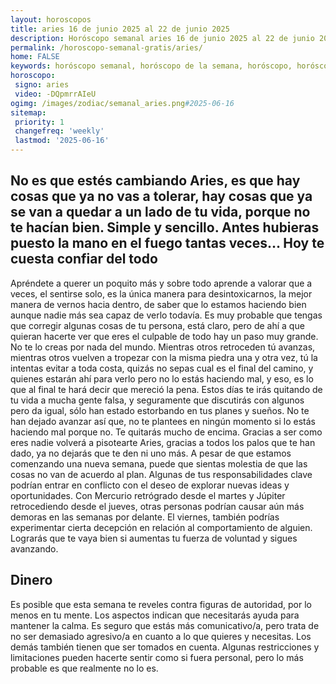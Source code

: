 ```yaml
---
layout: horoscopos
title: aries 16 de junio 2025 al 22 de junio 2025 
description: Horóscopo semanal aries 16 de junio 2025 al 22 de junio 2025. No es que estés cambiando Aries, es que hay cosas que ya no vas a tolerar, hay cosas que ya se van a quedar a un lado de tu vida, porque no te hacían bien. Simple y sencillo. Antes hubieras puesto la mano en el fuego tantas veces… Hoy te cuesta confiar del todo
permalink: /horoscopo-semanal-gratis/aries/
home: FALSE
keywords: horóscopo semanal, horóscopo de la semana, horóscopo, horóscopo gratis,horóscopos, horóscopo esperanza gracia, horoscopos aries la semana, horóscopos gratis, Tarot, Astrologia, Zodíaco, aries, horoscopo gratis, semanal
horoscopo:
 signo: aries
 video: -DQpmrrAIeU
ogimg: /images/zodiac/semanal_aries.png#2025-06-16
sitemap:
 priority: 1
 changefreq: 'weekly'
 lastmod: '2025-06-16'
---
```




## No es que estés cambiando Aries, es que hay cosas que ya no vas a tolerar, hay cosas que ya se van a quedar a un lado de tu vida, porque no te hacían bien. Simple y sencillo. Antes hubieras puesto la mano en el fuego tantas veces… Hoy te cuesta confiar del todo

Apréndete a querer un poquito más y sobre todo aprende a valorar que a veces, el sentirse solo, es la única manera para desintoxicarnos, la mejor manera de vernos hacia dentro, de saber que lo estamos haciendo bien aunque nadie más sea capaz de verlo todavía. Es muy probable que tengas que corregir algunas cosas de tu persona, está claro, pero de ahí a que quieran hacerte ver que eres el culpable de todo hay un paso muy grande. No te lo creas por nada del mundo. Mientras otros retroceden tú avanzas, mientras otros vuelven a tropezar con la misma piedra una y otra vez, tú la intentas evitar a toda costa, quizás no sepas cual es el final del camino, y quienes estarán ahí para verlo pero no lo estás haciendo mal, y eso, es lo que al final te hará decir que mereció la pena. Estos días te irás quitando de tu vida a mucha gente falsa, y seguramente que discutirás con algunos pero da igual, sólo han estado estorbando en tus planes y sueños. No te han dejado avanzar así que, no te plantees en ningún momento si lo estás haciendo mal porque no. Te quitarás mucho de encima. Gracias a ser como eres nadie volverá a pisotearte Aries, gracias a todos los palos que te han dado, ya no dejarás que te den ni uno más.
A pesar de que estamos comenzando una nueva semana, puede que sientas molestia de que las cosas no van de acuerdo al plan. Algunas de tus responsabilidades clave podrían entrar en conflicto con el deseo de explorar nuevas ideas y oportunidades. Con Mercurio retrógrado desde el martes y Júpiter retrocediendo desde el jueves, otras personas podrían causar aún más demoras en las semanas por delante. El viernes, también podrías experimentar cierta decepción en relación al comportamiento de alguien. Lograrás que te vaya bien si aumentas tu fuerza de voluntad y sigues avanzando.

## Dinero

Es posible que esta semana te reveles contra figuras de autoridad, por lo menos en tu mente. Los aspectos indican que necesitarás ayuda para mantener la calma. Es seguro que estás más comunicativo/a, pero trata de no ser demasiado agresivo/a en cuanto a lo que quieres y necesitas. Los demás también tienen que ser tomados en cuenta. Algunas restricciones y limitaciones pueden hacerte sentir como si fuera personal, pero lo más probable es que realmente no lo es.